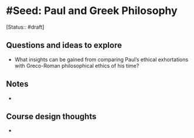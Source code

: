 
# #Seed: Paul and Greek Philosophy
[Status:: #draft]
## Questions and ideas to explore
- What insights can be gained from comparing Paul’s ethical exhortations with Greco-Roman philosophical ethics of his time?

## Notes
- 

## Course design thoughts
- 